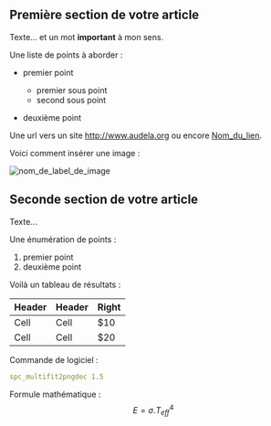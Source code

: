 ## Première section de votre article

Texte... et un mot **important** à mon sens.

Une liste de points à aborder :

* premier point
    - premier sous point
    - second sous point

* deuxième point

Une url vers un site http://www.audela.org ou encore [Nom_du_lien](http://google.fr).

Voici comment insérer une image :

![nom_de_label_de_image](http://wsdiscovery.free.fr/astronomie/spectro/surveys/rrlyrae/imgs/t152_ohp_et_vega_lyr.jpg)


## Seconde section de votre article

Texte...

Une énumération de points :

1. premier point
2. deuxième point

Voilà un tableau de résultats :

| Header | Header | Right  |
| ------ | ------ | ------ |
|  Cell  |  Cell  |   $10  |
|  Cell  |  Cell  |   $20  |

Commande de logiciel :

```yaml
spc_multifit2pngdec 1.5
```

Formule mathématique :
$$E= \sigma . T_{eff}^4$$

